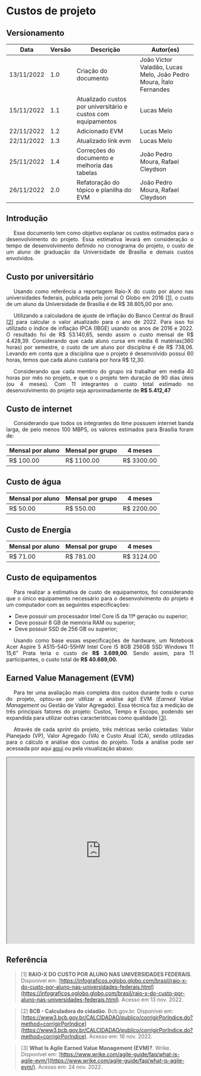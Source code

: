 # Custos de projeto

## Versionamento

| Data | Versão | Descrição | Autor(es) |
|------|------|------|------|
|13/11/2022|1.0|Criação do documento| João Victor Valadão, Lucas Melo, João Pedro Moura, Ítalo Fernandes |
|15/11/2022|1.1|Atualizado custos por universitário e custos com equipamentos| Lucas Melo |
|22/11/2022|1.2|Adicionado EVM| Lucas Melo |
|22/11/2022|1.3|Atualizado link evm| Lucas Melo |
|25/11/2022|1.4|Correções do documento e melhoria das tabelas| João Pedro Moura, Rafael Cleydson |
|26/11/2022|2.0|Refatoração do tópico e planilha do EVM| João Pedro Moura, Rafael Cleydson |

## Introdução

<p align="justify" style="text-indent: 20px">Esse documento tem como objetivo explanar os custos estimados para o desenvolvimento do projeto. Essa  estimativa levará em consideração o tempo de desenvolvimento definido no cronograma do projeto, o custo de um aluno de graduação da Universidade de Brasília e demais custos envolvidos.
</p>

## Custo por universitário

<p align="justify" style="text-indent: 20px">
Usando  como referência a reportagem Raio-X do custo por aluno nas universidades federais, publicada pelo jornal O Globo em 2016 [<a href=./#referencia>1</a>], o custo de um aluno da Universidade de Brasília é de R$ 38.805,00 por ano.</p>

<p align="justify" style="text-indent: 20px">
Utilizando a calculadora de ajuste de inflação do Banco Central do Brasil [<a href=./#referencia>2</a>] para calcular o valor atualizado para o ano de 2022. Para isso foi utilizado o índice de inflação IPCA (IBGE) usando os anos de 2016 e 2022. O resultado foi de R$ 53.140,65, sendo assim o custo mensal de R$ 4.428,39. Considerando que cada aluno cursa em média 6 matérias(360 horas) por semestre, o custo de um aluno por disciplina é de R$ 738,06. Levando em conta que a disciplina que o projeto é desenvolvido possui 60 horas, temos que cada aluno custaria por hora R$ 12,30.
</p>

<p align="justify" style="text-indent: 20px">Considerando que cada membro do grupo irá trabalhar em média 40 horas por mês no projeto, e que o o projeto tem duração de 90 dias úteis (ou 4 meses). Com 11 integrantes o custo total estimado no desenvolvimento do projeto seja aproximadamente de <b>R$ 5.412,47</b></p>

## Custo de internet

<p align="justify" style="text-indent: 20px">Considerando que todos os integrantes do time possuem internet banda larga, de pelo menos 100 MBPS, os valores estimados para Brasília foram de:</p>

| Mensal por aluno | Mensal por grupo    | 4 meses      |
| ---------------- | --------------      | -------      |
| R$ 100.00        | R$ 1100.00          | R$ 3300.00   |


## Custo de água

| Mensal por aluno | Mensal por grupo    | 4 meses      |
| ---------------- | --------------      | -------      |
| R$ 50.00         | R$ 550.00           | R$ 2200.00   |


## Custo de Energia

| Mensal por aluno | Mensal por grupo    | 4 meses      |
| ---------------- | --------------      | -------      |
| R$ 71.00         | R$ 781.00           | R$ 3124.00   |

## Custo de equipamentos

<p align="justify" style="text-indent: 20px">Para realizar a estimativa de custo de equipamentos, foi considerando que o único equipamento necessário para o desenvolvimento do projeto é um computador com as seguintes especificações:</p>

* Deve possuir um processador Intel Core i5 da 11ª geração ou superior;
* Deve possuir 8 GB de memória RAM ou superior;
* Deve possuir SSD de 256 GB ou superior;


<p align="justify" style="text-indent: 20px">Usando como base essas especificações de hardware, um Notebook Acer Aspire 5 A515-54G-55HW Intel Core I5 8GB 256GB SSD Windows 11 15,6” Prata teria o custo de <b>R$ 3.699,00</b>. Sendo assim, para 11 participantes, o custo total de <b>R$ 40.689,00.</b></p>

## Earned Value Management (EVM)

<p align="justify" style="text-indent: 20px">
Para ter uma avaliação mais completa dos custos durante todo o curso do projeto, optou-se por utilizar a análise ágil EVM (<i>Earned Value Management</i> ou Gestão de Valor Agregado). Essa técnica faz a medição de três principais fatores do projeto: Custos, Tempo e Escopo, podendo ser expandida para utilizar outras características como qualidade [<a href=./#referencia>3</a>].
</p>

<p align="justify" style="text-indent: 20px">
Através de cada <i>sprint</i> do projeto, três métricas serão coletadas: Valor Planejado (VP), Valor Agregado (VA) e Custo Atual (CA), sendo utilizadas para o cálculo e análise dos custos do projeto. Toda a análise pode ser acessada por aqui <a href='https://docs.google.com/spreadsheets/d/e/2PACX-1vT3rHd0sywGAqNVUB26yKJGPKO5lHDWYpCsK1WDwUwbnl6-9-V4WmqEBnthWo1D_5EWaiUFpL5qlTZq/pubhtml?widget=true&amp;headers=false'>aqui</a> ou pela visualização abaixo:
</p>

<iframe style="width: 100%; height: 500px" src="https://docs.google.com/spreadsheets/d/e/2PACX-1vT3rHd0sywGAqNVUB26yKJGPKO5lHDWYpCsK1WDwUwbnl6-9-V4WmqEBnthWo1D_5EWaiUFpL5qlTZq/pubhtml?widget=true&amp;headers=false"></iframe>


## Referência

> [1] **RAIO-X DO CUSTO POR ALUNO NAS UNIVERSIDADES FEDERAIS**. Disponível em: [https://infograficos.oglobo.globo.com/brasil/raio-x-do-custo-por-aluno-nas-universidades-federais.html](https://infograficos.oglobo.globo.com/brasil/raio-x-do-custo-por-aluno-nas-universidades-federais.html). Acesso em 13 nov. 2022.

> [2] **BCB - Calculadora do cidadão**. Bcb.gov.br. Disponível em: [https://www3.bcb.gov.br/CALCIDADAO/publico/corrigirPorIndice.do?method=corrigirPorIndice](https://www3.bcb.gov.br/CALCIDADAO/publico/corrigirPorIndice.do?method=corrigirPorIndice). Acesso em: 16 nov. 2022.

> [3] **What Is Agile Earned Value Management (EVM)?**. Wrike. Disponível em: [https://www.wrike.com/agile-guide/faq/what-is-agile-evm/](https://www.wrike.com/agile-guide/faq/what-is-agile-evm/). Acesso em: 24 nov. 2022.
